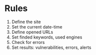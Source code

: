 # Rules

1. Define the site
2. Set the current date-time
3. Define opened URLs
4. Set finded keywords, used engines
5. Check for errors
6. Set results: vulnerabilities, errors, alerts